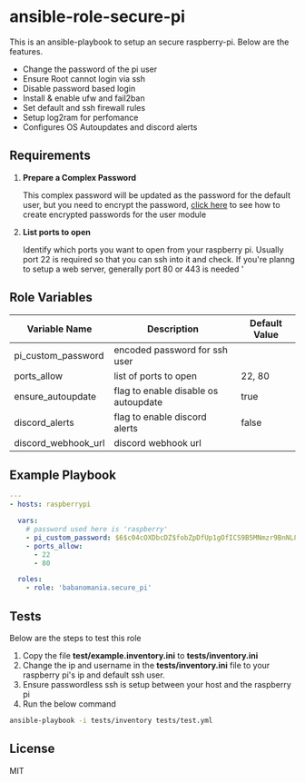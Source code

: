 ansible-role-secure-pi
=========

This is an ansible-playbook to setup an secure raspberry-pi. Below are the features.


- Change the password of the pi user
- Ensure Root cannot login via ssh
- Disable password based login
- Install & enable ufw and fail2ban
- Set default and ssh firewall rules
- Setup log2ram for perfomance
- Configures OS Autoupdates and discord alerts

Requirements
------------


1. **Prepare a Complex Password**

      This complex password will be updated as the password for the default user, but you need to encrypt the password, [click here](
  https://docs.ansible.com/ansible/latest/reference_appendices/faq.html#how-do-i-generate-encrypted-passwords-for-the-user-module) to see how to create encrypted passwords for the user module

2. **List ports to open**

    Identify which ports you want to open from your raspberry pi. Usually port 22 is required so that you can ssh into it and check. If you're planng to setup a web server, generally port 80 or 443 is needed
'

Role Variables
--------------


| Variable Name | Description | Default Value |
|--|--|-- |
| pi_custom_password | encoded password for ssh user| |
| ports_allow | list of ports to open |22, 80 | 
|ensure_autoupdate| flag to enable disable os autoupdate| true |
|discord_alerts| flag to enable discord alerts| false |
|discord_webhook_url| discord webhook url | | 


Example Playbook
----------------

```yaml
---
- hosts: raspberrypi

  vars:
    # password used here is 'raspberry'
    - pi_custom_password: $6$c04cOXDbcDZ$fobZpDfUp1gOfICS9B5MNmzr9BnNL8gzjPBZnfoYLG/VCYSXFChljrMgczA9WI.TdNXIHtSCVKEJ36suDK1s4/
    - ports_allow:
      - 22
      - 80

  roles:
    - role: 'babanomania.secure_pi'
```

Tests
-----

Below are the steps to test this role

1. Copy the file __test/example.inventory.ini__ to __tests/inventory.ini__
2. Change the ip and username in the __tests/inventory.ini__ file to your raspberry pi's ip and default ssh user.
3. Ensure passwordless ssh is setup between your host and the raspberry pi
4. Run the below command

```bash
ansible-playbook -i tests/inventory tests/test.yml
```

License
-------

MIT
